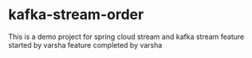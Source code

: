 # kafka-stream-order
This is a demo project for spring cloud stream and kafka stream
feature started by varsha
feature completed by varsha